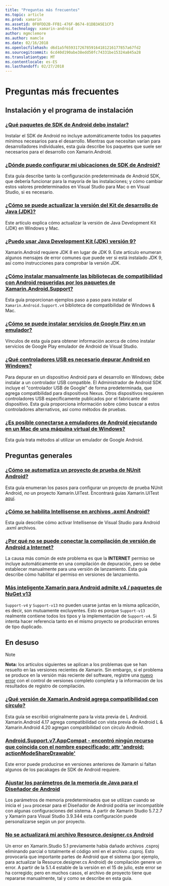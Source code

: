 ```yaml
---
title: "Preguntas más frecuentes"
ms.topic: article
ms.prod: xamarin
ms.assetid: 0F0FDD2B-FFB1-476F-B674-81DB3A5E1CF3
ms.technology: xamarin-android
author: mgmclemore
ms.author: mamcle
ms.date: 02/16/2018
ms.openlocfilehash: d6d1a5f659317267859164181216177857a67fd2
ms.sourcegitcommit: 6cd40d190abe38edd50fc74331be15324a845a28
ms.translationtype: MT
ms.contentlocale: es-ES
ms.lasthandoff: 02/27/2018
---
```

# <a name="frequently-asked-questions"></a>Preguntas más frecuentes

## <a name="installation--setup"></a>Instalación y el programa de instalación

### <a name="which-android-sdk-packages-should-i-installinstall-android-sdk-packagesmd"></a>[¿Qué paquetes de SDK de Android debo instalar?](install-android-sdk-packages.md)

Instalar el SDK de Android no incluye automáticamente todos los paquetes mínimos necesarios para el desarrollo. Mientras que necesitan varían para desarrolladores individuales, esta guía describe los paquetes que suele ser necesarios para el desarrollo con Xamarin.Android.

### <a name="where-can-i-set-my-android-sdk-locationsandroid-sdk-locationmd"></a>[¿Dónde puedo configurar mi ubicaciones de SDK de Android?](android-sdk-location.md)

Esta guía describe tanto la configuración predeterminada de Android SDK, que debería funcionar para la mayoría de las instalaciones; y cómo cambiar estos valores predeterminados en Visual Studio para Mac o en Visual Studio, si es necesario.

### <a name="how-do-i-update-the-java-development-kit-jdk-versionupdate-jdkmd"></a>[¿Cómo se puede actualizar la versión del Kit de desarrollo de Java (JDK)?](update-jdk.md)

Este artículo explica cómo actualizar la versión de Java Development Kit (JDK) en Windows y Mac.

### <a name="can-i-use-java-development-kit-jdk-version-9jdk9-errorsmd"></a>[¿Puedo usar Java Development Kit (JDK) versión 9?](jdk9-errors.md)

Xamarin.Android requiere JDK 8 en lugar de JDK 9. Este artículo enumeran algunos mensajes de error comunes que puede ver si está instalado JDK 9, así como instrucciones para comprobar la versión JDK.


### <a name="how-can-i-manually-install-the-android-support-libraries-required-by-the-xamarinandroidsupport-packagesinstall-android-support-librarymd"></a>[¿Cómo instalar manualmente las bibliotecas de compatibilidad con Android requeridas por los paquetes de Xamarin.Android.Support?](install-android-support-library.md)

Esta guía proporcionan ejemplos paso a paso para instalar el `Xamarin.Android.Support.v4` biblioteca de compatibilidad de Windows & Mac.

### <a name="how-do-i-install-google-play-services-in-an-emulatorinstall-gpsmd"></a>[¿Cómo se puede instalar servicios de Google Play en un emulador?](install-gps.md)

Vínculos de esta guía para obtener información acerca de cómo instalar servicios de Google Play emulador de Android de Visual Studio.

### <a name="what-usb-drivers-do-i-need-to-debug-android-on-windowsandroid-drivers-debug-windowsmd"></a>[¿Qué controladores USB es necesario depurar Android en Windows?](android-drivers-debug-windows.md)

Para depurar en un dispositivo Android para el desarrollo en Windows; debe instalar a un controlador USB compatible. El Administrador de Android SDK incluye el "controlador USB de Google" de forma predeterminada, que agrega compatibilidad para dispositivos Nexus.
Otros dispositivos requieren controladores USB específicamente publicados por el fabricante del dispositivo. Esta guía proporciona información sobre cómo buscar a estos controladores alternativos, así como métodos de pruebas.

### <a name="is-it-possible-to-connect-to-android-emulators-running-on-a-mac-from-a-windows-vmconnect-android-emulator-mac-windowsmd"></a>[¿Es posible conectarse a emuladores de Android ejecutando en un Mac de una máquina virtual de Windows?](connect-android-emulator-mac-windows.md)

Esta guía trata métodos al utilizar un emulador de Google Android.

## <a name="general-questions"></a>Preguntas generales

### <a name="how-do-i-automate-an-android-nunit-test-projectautomate-android-nunit-testmd"></a>[¿Cómo se automatiza un proyecto de prueba de NUnit Android?](automate-android-nunit-test.md)

Esta guía enumeran los pasos para configurar un proyecto de prueba NUnit Android, _no_ un proyecto Xamarin.UITest. Encontrará guías Xamarin.UITest [aquí](https://docs.microsoft.com/appcenter/test-cloud/preparing-for-upload/uitest).

### <a name="how-do-i-enable-intellisense-in-android-axml-filesenable-axml-intellisensemd"></a>[¿Cómo se habilita Intellisense en archivos .axml Android?](enable-axml-intellisense.md)

Esta guía describe cómo activar Intellisense de Visual Studio para Android .axml archivos.

### <a name="why-cant-my-android-release-build-connect-to-the-internetandroid-internetmd"></a>[¿Por qué no se puede conectar la compilación de versión de Android a Internet?](android-internet.md)

La causa más común de este problema es que la **INTERNET** permiso se incluye automáticamente en una compilación de depuración, pero se debe establecer manualmente para una versión de lanzamiento. Esta guía describe cómo habilitar el permiso en versiones de lanzamiento.

### <a name="smarter-xamarin-android-support-v4--v13-nuget-packagesandroid-support-v4v13-librariesmd"></a>[Más inteligente Xamarin para Android admite v4 / paquetes de NuGet v13](android-support-v4v13-libraries.md)

`Support-v4` y `Support-v13` no pueden usarse juntas en la misma aplicación, es decir, son mutuamente excluyentes. Esto es porque `Support-v13` realmente contiene todos los tipos y la implementación de `Support-v4`. Si intenta hacer referencia tanto en el mismo proyecto se producirán errores de tipo duplicado.


## <a name="deprecated"></a>En desuso

> [!NOTE]
> **Nota:** los artículos siguientes se aplican a los problemas que se han resuelto en las versiones recientes de Xamarin. Sin embargo, si el problema se produce en la versión más reciente del software, registre una [nuevo error](~/cross-platform/troubleshooting/questions/howto-file-bug.md) con el control de versiones completo completa y la información de los resultados de registro de compilación.

### <a name="what-version-of-xamarinandroid-added-lollipop-supportxa-lollipopmd"></a>[¿Qué versión de Xamarin.Android agrega compatibilidad con círculo?](xa-lollipop.md)

Esta guía se escribió originalmente para la vista previa de L Android. Xamarin.Android 4.17 agrega compatibilidad con vista previa de Android L & Xamarin.Android 4.20 agregan compatibilidad con círculo Android.

### <a name="androidsupportv7appcompat---no-resource-found-that-matches-the-given-name-attr-androidactionmodesharedrawablemissing-action-mode-share-drawablemd"></a>[Android.Support.v7.AppCompat - encontró ningún recurso que coincida con el nombre especificado: attr 'android: actionModeShareDrawable'](missing-action-mode-share-drawable.md)

Este error puede producirse en versiones anteriores de Xamarin si faltan algunos de los pacakages de SDK de Android requiere.

### <a name="adjusting-java-memory-parameters-for-the-android-designerandroid-designer-java-memorymd"></a>[Ajustar los parámetros de la memoria de Java para el Diseñador de Android](android-designer-java-memory.md)

Los parámetros de memoria predeterminados que se utilizan cuando se inicia el `java` procesar para el Diseñador de Android podría ser incompatible con algunas configuraciones del sistema. A partir de Xamarin Studio 5.7.2.7 y Xamarin para Visual Studio 3.9.344 esta configuración puede personalizarse según un por proyecto.

### <a name="my-android-resourcedesignercs-file-will-not-updateresource-designer-wont-updatemd"></a>[No se actualizará mi archivo Resource.designer.cs Android](resource-designer-wont-update.md)

Un error en Xamarin.Studio 5.1 previamente había dañado archivos .csproj eliminando parcial o totalmente el código xml en el archivo .csproj. Esto provocaría que importante partes de Android que el sistema (por ejemplo, para actualizar la Resource.designer.cs Android) de compilación genere un error. A partir de la 5.1.4 estable de la versión en el 15 de julio, este error se ha corregido; pero en muchos casos, el archivo de proyecto tiene que repararse manualmente, tal y como se describe en esta guía.



